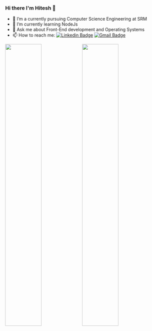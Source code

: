 ### Hi there I'm Hitesh 👋

- 🔭 I’m a currently pursuing Computer Science Engineering at SRM
- 🌱 I’m currently learning NodeJs
- 💬 Ask me about Front-End development and Operating Systems
- 📫 How to reach me: 
[![Linkedin Badge](https://img.shields.io/badge/-HiteshVijay-blue?style=flat-square&logo=Linkedin&logoColor=white&link=https://www.linkedin.com/in/hiteshvijayhv/)](https://www.linkedin.com/in/hiteshvijayhv/) [![Gmail Badge](https://img.shields.io/badge/-GMAIL-c14438?style=flat-square&logo=Gmail&logoColor=white&link=mailto:hiteshvijay7@gmail.com)](mailto:hiteshvijay7@gmail.com)


  
  
<div float="left">
  <img width="48%" src="https://github-readme-stats.vercel.app/api?username=hiteshvijayhv&show_icons=true&theme=tokyonight" />
  <img width="48%" src="https://github-readme-streak-stats.herokuapp.com/?user=hiteshvijayhv&theme=tokyonight" />
</div>
